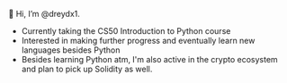 👋 Hi, I’m @dreydx1.
 - Currently taking the CS50 Introduction to Python course
 - Interested in making further progress and eventually learn new languages besides Python
 - Besides learning Python atm, I'm also active in the crypto ecosystem and plan to pick up Solidity as well.
